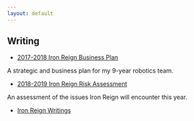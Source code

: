 ```yaml
---
layout: default
---
```


## Writing

* <a href="http://www.ironreignrobotics.com/2017-11-09-businessplan1/">2017-2018 Iron Reign Business Plan</a>

A strategic and business plan for my 9-year robotics team.

* <a href="http://www.ironreignrobotics.com/2018-06-30-201819strat/">2018-2019 Iron Reign Risk Assessment</a>

An assessment of the issues Iron Reign will encounter this year.

* <a href="https://ironreignrobotics.org/author/ethan/">Iron Reign Writings</a>